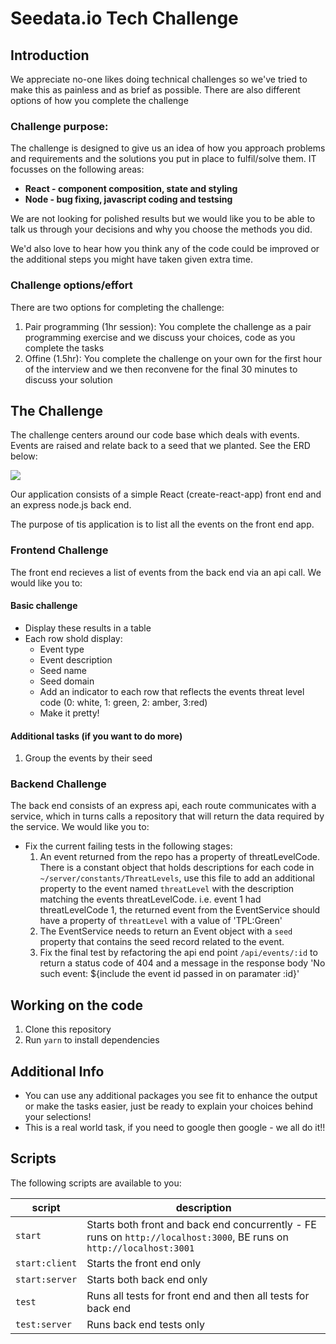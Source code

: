 # Seedata.io Tech Challenge

## Introduction
We appreciate no-one likes doing technical challenges so we've tried to make this as painless and as brief as possible. There are also different options of how you complete the challenge

### **Challenge purpose:**
The challenge is designed to give us an idea of how you approach problems and requirements and the solutions you put in place to fulfil/solve them. IT focusses on the following areas:
* **React - component composition, state and styling**
* **Node - bug fixing, javascript coding and testsing**

We are not looking for polished results but we would like you to be able to talk us through your decisions and why you choose the methods you did.

We'd also love to hear how you think any of the code could be improved or the additional steps you might have taken given extra time.
### **Challenge options/effort**
There are two options for completing the challenge:
1. Pair programming (1hr session): You complete the challenge as a pair programming exercise and we discuss your choices, code as you complete the tasks
2. Offine (1.5hr): You complete the challenge on your own for the first hour of the interview and we then reconvene for the final 30 minutes to discuss your solution 


## The Challenge

The challenge centers around our code base which deals with events. Events are raised and relate back to a seed that we planted. See the ERD below:


[![](https://mermaid.ink/img/pako:eNp1UMsKg0AM_JUl1-oPSG-th0JvXr0EN9Wluiu7URDx35v6KLXSnDLDMDPJCIXTBAkUNYZwNVh6bHKrZNKeLKtzHKuMSC_crJrxuBBKnYyojP7AjL2xpbLY0C-nXYPGLuz0bThH_XV8wyCRt0MID-0xhELhTcvG2Z0DV56Q79RTfZGTdy22gQga8lJSy0fmPjlwRXIJJLJq9M8ccjuJrms1MqXasPOQPLAOFAF27LLBFpCw72gTrV9dVdMLs25zEw)](https://mermaid-js.github.io/mermaid-live-editor/edit#pako:eNp1UMsKg0AM_JUl1-oPSG-th0JvXr0EN9Wluiu7URDx35v6KLXSnDLDMDPJCIXTBAkUNYZwNVh6bHKrZNKeLKtzHKuMSC_crJrxuBBKnYyojP7AjL2xpbLY0C-nXYPGLuz0bThH_XV8wyCRt0MID-0xhELhTcvG2Z0DV56Q79RTfZGTdy22gQga8lJSy0fmPjlwRXIJJLJq9M8ccjuJrms1MqXasPOQPLAOFAF27LLBFpCw72gTrV9dVdMLs25zEw)


Our application consists of a simple React (create-react-app) front end and an express node.js back end.

The purpose of tis application is to list all the events on the front end app.

### Frontend Challenge
The front end recieves a list of events from the back end via an api call. We would like you to:

#### Basic challenge
* Display these results in a table
* Each row shold display:
  * Event type
  * Event description
  * Seed name
  * Seed domain
  * Add an indicator to each row that reflects the events threat level code (0: white, 1: green, 2: amber, 3:red)
  * Make it pretty!

#### Additional tasks (if you want to do more)
1. Group the events by their seed
### Backend Challenge
The back end consists of an express api, each route communicates with a service, which in turns calls a repository that will return the data required by the service. We would like you to:
* Fix the current failing tests in the following stages:
  1. An event returned from the repo has a property of threatLevelCode. There is a constant object that holds descriptions for each code in ```~/server/constants/ThreatLevels```, use this file to add an additional property to the event named ```threatLevel``` with the description matching the events threatLevelCode. i.e. event 1 had threatLevelCode 1, the returned event from the EventService should have a property of ```threatLevel``` with a value of 'TPL:Green'
  1. The EventService needs to return an Event object with a ```seed``` property that contains the seed record related to the event.
  3. Fix the final test by refactoring the api end point ```/api/events/:id``` to return a status code of 404 and a message in the response body 'No such event: ${include the event id passed in on paramater :id}'




## Working on the code
1. Clone this repository
2. Run ```yarn``` to install dependencies

## Additional Info
* You can use any additional packages you see fit to enhance the output or make the tasks easier, just be ready to explain your choices behind your selections!
* This is a real world task, if you need to google then google - we all do it!!

## Scripts
The following scripts are available to you:

|script|description|
|------|-----------|
|```start```| Starts both front and back end concurrently - FE runs on ```http://localhost:3000```, BE runs on ```http://localhost:3001```|
|```start:client```| Starts the front end only |
|```start:server```| Starts both back end only |
|```test```| Runs all tests for front end and then all tests for back end |
|```test:server```| Runs back end tests only |